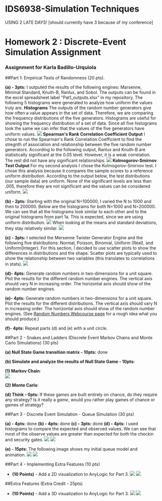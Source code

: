 # IDS6938-Simulation Techniques
USING 2 LATE DAYS! [should currently have 3 because of my conference]
# Homework 2 :  Discrete-Event Simulation Assignment
### Assignment for Karla Badillo-Urquiola

##Part 1: Empirical Tests of Randomness (20 pts).

**(a) - 3pts:** I outputed the results of the following engines: Marsenne, Minimal Standard, Knuth-B, Ranlux, and Sobol. The outputs can be found in the excel spreadsheet label "Pat1_outputs.xlsx" in my repository. The following 5 histograms were generated to analyze how uniform the values truly are.
**Histograms**
The outputs of the random number generators give how often a value appears in the set of data. Therefore, we are comparing the frequency distributions of the five generators. Histograms are useful for showing the frequency distribution of a set of data. Since all five histograms look the same we can infer that the values of the five generators have uniform values.
![](images/usefulcharts_part1a.png?raw=true)
**Spearman's Rank Correlation Coefficient Output**
I chose to run the Spearman's Rank Correlation Coefficient to find the stregnth of association and relationship between the five random number generators. According to the following output, Ranlux and Knuth-B are statistically significant at the 0.05 level. However, it is a weak correlation. The rest did not have any significant relationships.
![](images/Spearman_output.png?raw=true)
**Kolmogorov-Smirnov Test Output**
For my second analysis I chose the Kolmogorov-Smirnov test. I chose this analysis because it compares the sample scores to a reference uniform distribution. According to the output below, the test distributions (our sample data) are uniform. None of the significant levels are less than .005, therefore they are not significant and the values can be considered uniform.
![](images/K-Stest_output.png?raw=true)

**(b) - 2pts:**  Starting with the original N=100000, I varied the N to 1000 and then to 200000. Below are the histograms for both N=1000 and N=200000. We can see that all the histograms look similar to each other and to the original histograms from part 1a. This is expected, since we are using uniform distribution.
![](images/usefulcharts_part1b.png?raw=true)
When looking at the means and standard deviations, they stay relatively similar.
![](images/Mean-SD.png?raw=true)

**(c) - 3pts:** I selected the Mersenne Twister Generator Engine and the following five distributions: Normal, Poisson, Binomial, Uniform (Real), and Uniform(Integer). For this section, I decided to use scatter plots to show the differences in distributions and the shape. Scatter plots are typically used to show the relationship between two variables (this translates to correlations in stats).
![](images/usefulcharts_part1c.png?raw=true)

**(d)- 4pts:** Generate random numbers in two-dimensions for a unit square. Plot the results for the different random number engines. The vertical axis should vary N in increasing order. The horizontal axis should show of the random number engines.

**(e)- 4pts:** Generate random numbers in two-dimensions for a unit square. Plot the results for the different distributions. The vertical axis should vary N in increasing order. The horizontal axis should show of the random number engines. (See [Random Numbers Webcourse page](https://webcourses.ucf.edu/courses/1246518/pages/random-numbers?module_item_id=10541423) for a rough idea what you should produce.)

**(f)- 4pts:** Repeat parts (d) and (e) with a unit circle.

##Part 2 - Snakes and Ladders (Discrete Event Markov Chains and Monte Carlo Simulations) (30 pts)

**(a) Null State Game transition matrix - 10pts:** done

**(b) Simulate and analyze the results of Null State Game - 10pts:**

**(1) Markov Chain**: <BR>![](images/prob.png?raw=true)<BR>

**(2) Monte Carlo**:

**(d) Think - 0pts:** If these games are built entirely on chance, do they require any strategy? Is it really a *game*, would you rather play games of chance or games of strategy?


##Part 3 - Discrete Event Simulation - Queue Simulation (30 pts)

**(a) - 4pts:** done
**(b) - 4pts:** done
**(c) - 3pts:** done
**(d) - 4pts:** I used histograms to compare the expected and observed values. We can see that most of the observe values are greater than expected for both the checkin and security gates.
![](images/usefulcharts_checkin.png?raw=true)
![](images/usefulcharts_security.png?raw=true)

**(e) - 15pts:** The following image shows my initial queue model and animation.
![](images/logicmodel.PNG?raw=true)
![](images/logicmodelanimation.PNG?raw=true)

##Part 4 - Implementing Extra Features (10 pts)
* **(10 Points)** - Add a 2D visualization to AnyLogic for Part 3.
![](images/2Dmodel.png?raw=true)
![](images/2Dmodelanimation.PNG?raw=true)



##Extra Features (Extra Credit - 25pts)
* **(10 Points)** - Add a 3D visualization to AnyLogic for Part 3.
![](images/3Dmodelanimation.PNG?raw=true)
![](images/3Dmodelanimation2.PNG?raw=true)
